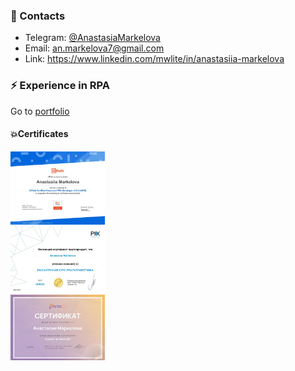 ### 💬 Contacts
- Telegram: [@AnastasiaMarkelova](https://t.me/AnastasiaMarkelova)
- Email: an.markelova7@gmail.com
- Link: https://www.linkedin.com/mwlite/in/anastasiia-markelova

### ⚡ Experience in RPA
Go to [portfolio](https://drive.google.com/file/d/1a_6qMxa1AbtjHGtKKdzrwH_FMWX7XssC/view?usp=share_link)

#### 💥Сertificates
<a href='https://github.com/anmarkelova/anmarkelova/blob/main/UiPath%20Certified%20Advanced%20RPA%20Developer%20v1.0%20certificate.pdf'><img src='https://github.com/anmarkelova/anmarkelova/blob/main/UiPath%20Certified%20Advanced%20RPA%20Developer%20v1.0%20certificate.jpg' style='width: 30%'></a><br>
<a href='https://github.com/anmarkelova/anmarkelova/blob/main/PIX%20RPA%20Advanced%20Developer%20.pdf'><img src='https://github.com/anmarkelova/anmarkelova/blob/main/PIX%20RPA%20Advanced%20Developer.jpg' style='width: 30%'></a><br>
<a href='https://github.com/anmarkelova/anmarkelova/blob/main/Primo%20RPA%20Developer.pdf'><img src='https://github.com/anmarkelova/anmarkelova/blob/main/Primo%20RPA%20Developer.jpg' style='width: 30%'></a>
